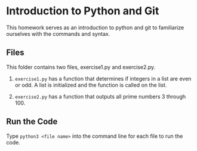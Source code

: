 Introduction to Python and Git
==============================
This homework serves as an introduction to python and git to familiarize ourselves with the commands and syntax.

Files
-----
This folder contains two files, exercise1.py and exercise2.py. 

1. `exercise1.py` has a function that determines if integers in a list are even or odd. A list is initialized and the function is called on the list.

2. `exercise2.py` has a function that outputs all prime numbers 3 through 100.

Run the Code
------------
Type `python3 <file name>` into the command line for each file to run the code.
